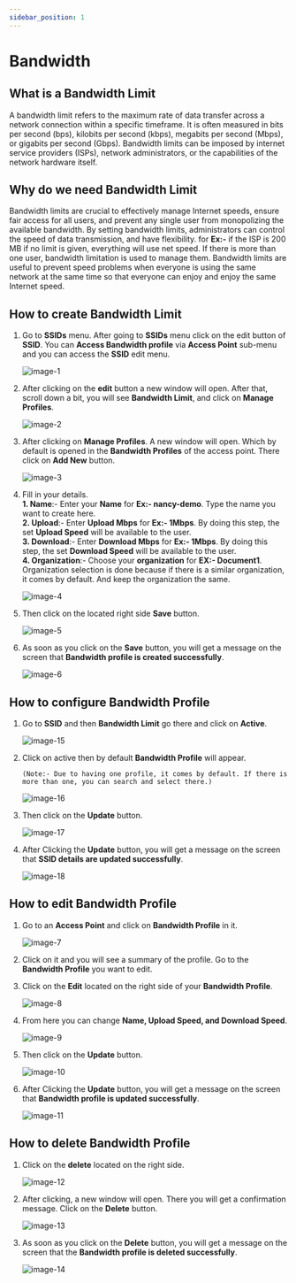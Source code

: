 ```yaml
---
sidebar_position: 1
---
```


# Bandwidth

## What is a Bandwidth Limit
A bandwidth limit refers to the maximum rate of data transfer across a network connection within a specific timeframe. It is often measured in bits per second (bps), kilobits per second (kbps), megabits per second (Mbps), or gigabits per second (Gbps). Bandwidth limits can be imposed by internet service providers (ISPs), network administrators, or the capabilities of the network hardware itself.

## Why do we need Bandwidth Limit
Bandwidth limits are crucial to effectively manage Internet speeds, ensure fair access for all users, and prevent any single user from monopolizing the available bandwidth. By setting bandwidth limits, administrators can control the speed of data transmission, and have flexibility. for **Ex:-** if the ISP is 200 MB if no limit is given, everything will use net speed. If there is more than one user, bandwidth limitation is used to manage them. Bandwidth limits are useful to prevent speed problems when everyone is using the same network at the same time so that everyone can enjoy and enjoy the same Internet speed.

## How to create Bandwidth Limit
1. Go to **SSIDs** menu. After going to **SSIDs** menu click on the edit button of **SSID**. You can **Access Bandwidth profile** via **Access Point** sub-menu and you can access the **SSID** edit menu. 

   ![image-1](https://github.com/Nancypatel1103/ComplianceClient/assets/153616269/2cb8c015-1ac2-4442-9003-23f740b12486)

2. After clicking on the **edit** button a new window will open. After that, scroll down a bit, you will see **Bandwidth Limit**, and click on **Manage Profiles**.

   ![image-2](https://github.com/Nancypatel1103/ComplianceClient/assets/153616269/9a1e38e0-e2b4-46c8-a23d-46e95a194eb2)

3. After clicking on **Manage Profiles**. A new window will open. Which by default is opened in the **Bandwidth Profiles** of the access point. There click on **Add New** button.

   ![image-3](https://github.com/Nancypatel1103/ComplianceClient/assets/153616269/6626fe1b-6d89-4cfb-926e-ee9fb047bb61)

4. Fill in your details.   
   **1. Name**:- Enter your **Name** for **Ex:- nancy-demo**. Type the name you want to create here.       
   **2. Upload**:- Enter **Upload Mbps** for **Ex:- 1Mbps**. By doing this step, the set **Upload Speed** will be available to the user.         
   **3. Download**:- Enter **Download Mbps** for **Ex:- 1Mbps**. By doing this step, the set **Download Speed** will be available to the user.            
   **4. Organization**:- Choose your **organization** for **EX:- Document1**. Organization selection is done because if there is a similar organization, it comes by default. And keep the organization the same. 

   ![image-4](https://github.com/Nancypatel1103/ComplianceClient/assets/153616269/5626e93a-db31-4bd4-965c-040b27a64286)

6. Then click on the located right side **Save** button.

   ![image-5](https://github.com/Nancypatel1103/ComplianceClient/assets/153616269/e64f34cc-0eaf-4f1d-8518-e0205eef78b2)

7. As soon as you click on the **Save** button, you will get a message on the screen that **Bandwidth profile is created successfully**.

   ![image-6](https://github.com/Nancypatel1103/ComplianceClient/assets/153616269/1baa9dab-7551-4064-94ca-b8e136342314)

## How to configure Bandwidth Profile
1. Go to **SSID** and then **Bandwidth Limit** go there and click on **Active**.

   ![image-15](https://github.com/Nancypatel1103/ComplianceClient/assets/153616269/1df509b3-d769-407e-83fb-6b5b0f893f93)

2. Click on active then by default **Bandwidth Profile** will appear.
   ```
   (Note:- Due to having one profile, it comes by default. If there is more than one, you can search and select there.)
   ```
   ![image-16](https://github.com/Nancypatel1103/ComplianceClient/assets/153616269/12e794e9-2628-4485-9024-634c3009a18d)

3. Then click on the **Update** button.

   ![image-17](https://github.com/Nancypatel1103/ComplianceClient/assets/153616269/08c5535d-a29d-4999-88dd-e3c861f3e55d)

4. After Clicking the **Update** button, you will get a message on the screen that **SSID details are updated successfully**.

   ![image-18](https://github.com/Nancypatel1103/ComplianceClient/assets/153616269/d9e7c43f-5469-4632-9ecf-94a8fc2fc4a3)

## How to edit Bandwidth Profile
1. Go to an **Access Point** and click on **Bandwidth Profile** in it. 

   ![image-7](https://github.com/Nancypatel1103/ComplianceClient/assets/153616269/35ce484f-9a99-42bb-bc4e-35bae87c2744)

2. Click on it and you will see a summary of the profile. Go to the **Bandwidth Profile** you want to edit.
3. Click on the **Edit** located on the right side of your **Bandwidth Profile**.

   ![image-8](https://github.com/Nancypatel1103/ComplianceClient/assets/153616269/15942a4d-328c-49c4-b955-8fbe4035057c)

4. From here you can change **Name, Upload Speed, and Download Speed**.

   ![image-9](https://github.com/Nancypatel1103/ComplianceClient/assets/153616269/f298fe31-cb5b-404f-aa0c-a3006b5b208f)

5. Then click on the **Update** button.

   ![image-10](https://github.com/Nancypatel1103/ComplianceClient/assets/153616269/abb707b4-819f-4051-9662-f7a1227a26ad)

6. After Clicking the **Update** button, you will get a message on the screen that **Bandwidth profile is updated successfully**.

   ![image-11](https://github.com/Nancypatel1103/ComplianceClient/assets/153616269/cd1bc3a4-82f3-473b-98bf-2c26c4a9d1b9)

## How to delete Bandwidth Profile
1. Click on the **delete** located on the right side.

   ![image-12](https://github.com/Nancypatel1103/ComplianceClient/assets/153616269/759abc70-f241-4627-aa26-9484757c2f7a)

2. After clicking, a new window will open. There you will get a confirmation message. Click on the **Delete** button.

   ![image-13](https://github.com/Nancypatel1103/ComplianceClient/assets/153616269/395aa23c-203b-4b98-be04-636e139e1377)

3. As soon as you click on the **Delete** button, you will get a message on the screen that the **Bandwidth profile is deleted successfully**.

   ![image-14](https://github.com/Nancypatel1103/ComplianceClient/assets/153616269/bb12aa93-5304-4cf9-a315-69473575783a)
 


   
